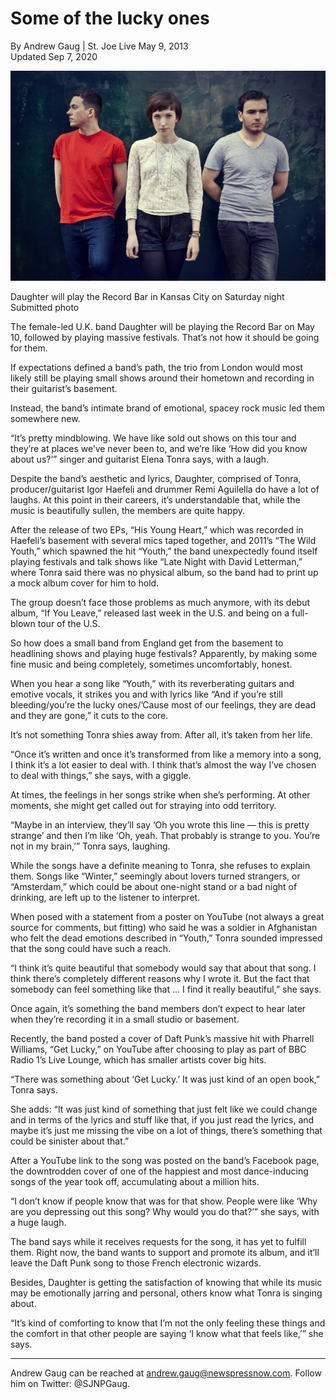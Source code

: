 #  Some of the lucky ones
By Andrew Gaug \| St. Joe Live May 9, 2013 \
Updated Sep 7, 2020 

<img src="/Images/Stacey Hatfield/Photographyby_StaceyHatfield_Daughter_IMG_5782_D_mid.jpg">

Daughter will play the Record Bar in Kansas City on Saturday night
Submitted photo 

The female-led U.K. band Daughter will be playing the Record Bar on May 10, followed by playing massive festivals. That’s not how it should be going for them.

If expectations defined a band’s path, the trio from London would most likely still be playing small shows around their hometown and recording in their guitarist’s basement.

Instead, the band’s intimate brand of emotional, spacey rock music led them somewhere new.

“It’s pretty mindblowing. We have like sold out shows on this tour and they’re at places we’ve never been to, and we’re like ‘How did you know about us?’” singer and guitarist Elena Tonra says, with a laugh.

Despite the band’s aesthetic and lyrics, Daughter, comprised of Tonra, producer/guitarist Igor Haefeli and drummer Remi Aguilella do have a lot of laughs. At this point in their careers, it’s understandable that, while the music is beautifully sullen, the members are quite happy.

After the release of two EPs, “His Young Heart,” which was recorded in Haefeli’s basement with several mics taped together, and 2011’s “The Wild Youth,” which spawned the hit “Youth,” the band unexpectedly found itself playing festivals and talk shows like “Late Night with David Letterman,” where Tonra said there was no physical album, so the band had to print up a mock album cover for him to hold.

The group doesn’t face those problems as much anymore, with its debut album, “If You Leave,” released last week in the U.S. and being on a full-blown tour of the U.S.

So how does a small band from England get from the basement to headlining shows and playing huge festivals? Apparently, by making some fine music and being completely, sometimes uncomfortably, honest.

When you hear a song like “Youth,” with its reverberating guitars and emotive vocals, it strikes you and with lyrics like “And if you’re still bleeding/you’re the lucky ones/’Cause most of our feelings, they are dead and they are gone,” it cuts to the core.

It’s not something Tonra shies away from. After all, it’s taken from her life.

“Once it’s written and once it’s transformed from like a memory into a song, I think it’s a lot easier to deal with. I think that’s almost the way I’ve chosen to deal with things,” she says, with a giggle.

At times, the feelings in her songs strike when she’s performing. At other moments, she might get called out for straying into odd territory.

“Maybe in an interview, they’ll say ‘Oh you wrote this line — this is pretty strange’ and then I’m like ‘Oh, yeah. That probably is strange to you. You’re not in my brain,’” Tonra says, laughing.

While the songs have a definite meaning to Tonra, she refuses to explain them. Songs like “Winter,” seemingly about lovers turned strangers, or “Amsterdam,” which could be about one-night stand or a bad night of drinking, are left up to the listener to interpret.

When posed with a statement from a poster on YouTube (not always a great source for comments, but fitting) who said he was a soldier in Afghanistan who felt the dead emotions described in “Youth,” Tonra sounded impressed that the song could have such a reach.

“I think it’s quite beautiful that somebody would say that about that song. I think there’s completely different reasons why I wrote it. But the fact that somebody can feel something like that ... I find it really beautiful,” she says.

Once again, it’s something the band members don’t expect to hear later when they’re recording it in a small studio or basement.

Recently, the band posted a cover of Daft Punk’s massive hit with Pharrell Williams, “Get Lucky,” on YouTube after choosing to play as part of BBC Radio 1’s Live Lounge, which has smaller artists cover big hits.

“There was something about ‘Get Lucky.’ It was just kind of an open book,” Tonra says.

She adds: “It was just kind of something that just felt like we could change and in terms of the lyrics and stuff like that, if you just read the lyrics, and maybe it’s just me missing the vibe on a lot of things, there’s something that could be sinister about that.”

After a YouTube link to the song was posted on the band’s Facebook page, the downtrodden cover of one of the happiest and most dance-inducing songs of the year took off, accumulating about a million hits.

“I don’t know if people know that was for that show. People were like ‘Why are you depressing out this song? Why would you do that?’” she says, with a huge laugh.

The band says while it receives requests for the song, it has yet to fulfill them. Right now, the band wants to support and promote its album, and it’ll leave the Daft Punk song to those French electronic wizards.

Besides, Daughter is getting the satisfaction of knowing that while its music may be emotionally jarring and personal, others know what Tonra is singing about.

“It’s kind of comforting to know that I’m not the only feeling these things and the comfort in that other people are saying ‘I know what that feels like,’” she says.

---

Andrew Gaug can be reached at andrew.gaug@newspressnow.com. Follow him on Twitter: @SJNPGaug.


